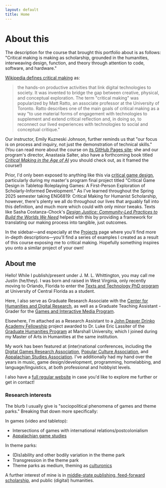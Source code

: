 ```yaml
---
layout: default
title: Home
---
```


# About this
The description for the course that brought this portfolio about is as follows: "Critical making is making as scholarship, grounded in the humanities, interweaving design, function, and theory through attention to code, software, and hardware."

[Wikipedia defines critical making](https://en.wikipedia.org/w/index.php?title=Critical_making&oldid=1281587504) as:
> the hands-on productive activities that link digital technologies to society. It was invented to bridge the gap between creative, physical, and conceptual exploration. The term "critical making" was popularized by Matt Ratto, an associate professor at the University of Toronto. Ratto describes one of the main goals of critical making as a way "to use material forms of engagement with technologies to supplement and extend critical reflection and, in doing so, to reconnect our lived experiences with technologies to social and conceptual critique."

Our instructor, Emily Kuzneski Johnson, further reminds us that "our focus is on process and inquiry, not just the demonstration of technical skills." (You can read more about the course on [its GitHub Pages site](https://ekjphd.github.io/Critical-Making-Schedule-2025/); she and our program's director, Anastasia Salter, also have a forthcoming book titled [*Critical Making in the Age of AI*](https://services.publishing.umich.edu/Books/C/Critical-Making-in-the-Age-of-AI3) you should check out, as it framed the course!)

Prior, I'd only been exposed to anything like this via [critical game design](https://doi.org/10.1162/desi_e_00702), particularly during my master's program final project titled "Critical Game Design in Tabletop Roleplaying Games: A First-Person Exploration of Scholarly-Informed Development." As I've learned throughout the Spring 2025 semester taking ENG6819: Critical Making for Humanist Scholarship, however, there's plenty we all do throughout our lives that arguably fall into this definition, and much more which could with only minor tweaks. Texts like Sasha Costanza-Chock's [*Design Justice: Community-Led Practices to Build the Worlds We Need*](https://designjustice.mitpress.mit.edu/) helped with this by providing a framework for translating our making process into tangible, just outcomes.

In the sidebar—and especially at the [Projects](https://jmlwhittington.github.io/TT_CriticalMaking_Portfolio/Projects/) page where you'll find more in-depth descriptions—you'll find a series of examples I created as a result of this course exposing me to critical making. Hopefully something inspires you onto a similar project of your own!

## About me
Hello! While I publish/present under J. M. L. Whittington, you may call me Justin (he/they). I was born and raised in West Virginia, only recently moving to Orlando, Florida to enter the [Texts and Technology PhD program ](https://cah.ucf.edu/textstech/) at University of Central Florida as a student.

Here, I also serve as Graduate Research Associate with the [Center for Humanities and Digital Research](https://chdr.cah.ucf.edu/), as well as a Graduate Teaching Assistant - Grader for the [Games and Interactive Media Program](https://communication.ucf.edu/games-and-interactive-media/).

Elsewhere, I'm attached as a Research Assistant to a [John Deaver Drinko Academy Fellowship](https://www.marshall.edu/drinko/) project awarded to Dr. Luke Eric Lassiter of the [Graduate Humanities Program](https://www.marshall.edu/graduatehumanities/) at Marshall University, which I joined during my Master of Arts in Humanities at the same institution.

My work has been featured at (inter)national conferences, including the [Digital Games Research Association](https://digra.org/), [Popular Culture Association](https://pcaaca.org/default.aspx), and [Appalachian Studies Association](https://www.appalachianstudies.org/). I've additionally had my hand over the years in music, game design/development, programming, homelabbing, and language/linguistics, at both professional and hobbyist levels.

I also have a [full regular website](https://jmlwhittington.com/) in case you'd like to explore me further or get in contact!

### Research interests
The blurb I usually give is "sociopolitical phenomena of games and theme parks." Breaking that down more specifically:

In games (video and tabletop):
- Intersections of games with international relations/postcolonialism
- [Appalachian game studies](https://groups.google.com/g/appalachian-game-studies)

In theme parks:
- (Dis)ability and other bodily variation in the theme park
- Transgression in the theme park
- Theme parks as medium, theming as [culturonics](https://filosofia.dickinson.edu/encyclopedia/culturonics/)

A further interest of mine is in [middle-state publishing, feed-forward scholarship](https://www.firstpersonscholar.com/feed-forward-scholarship/), and public (digital) humanities.

